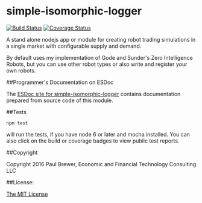 simple-isomorphic-logger
========
[![Build Status](https://travis-ci.org/DrPaulBrewer/simple-isomorphic-logger.svg?branch=master)](https://travis-ci.org/DrPaulBrewer/simple-isomorphic-logger)
[![Coverage Status](https://coveralls.io/repos/github/DrPaulBrewer/simple-isomorphic-logger/badge.svg?branch=master)](https://coveralls.io/github/DrPaulBrewer/simple-isomorphic-logger?branch=master)


A stand alone nodejs app or module for creating robot trading simulations in a single market with configurable supply and demand. 

By default uses my implementation of Gode and Sunder's Zero Intelligence Robots, but you can use other robot types or also write and register your own robots.

##Programmer's Documentation on ESDoc

The [ESDoc site for simple-isomorphic-logger](https://doc.esdoc.org/github.com/DrPaulBrewer/simple-isomorphic-logger/) contains documentation prepared from source code of this module.

##Tests

    npm test
    
will run the tests, if you have node 6 or later and mocha installed.  You can also click on the build or coverage badges to view public test reports.

##Copyright 

Copyright 2016 Paul Brewer, Economic and Financial Technology Consulting LLC

##License: 

[The MIT License](./LICENSE.md)



